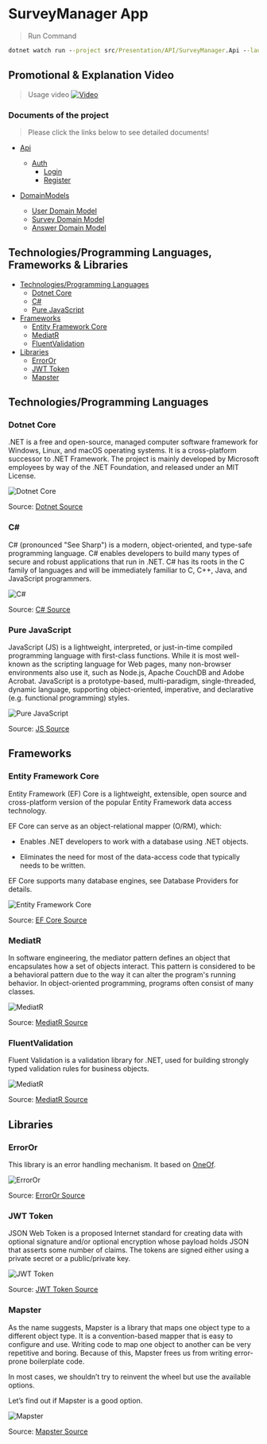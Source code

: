 # SurveyManager App

>Run Command

```cmd
dotnet watch run --project src/Presentation/API/SurveyManager.Api --launch-profile https
```

## Promotional & Explanation Video

> Usage video
[![Video](https://cdn.loom.com/sessions/thumbnails/324a0ac35a9042dab20d18161fd3805c-with-play.gif)](https://www.loom.com/share/324a0ac35a9042dab20d18161fd3805c)

### Documents of the project

>Please click the links below to see detailed documents!

- [Api](Documents/Api/Api.Auth.md)
  - [Auth](Documents/Api/Api.Auth.md#auth)
    - [Login](Documents/Api/Api.Auth.md#login)
    - [Register](Documents/Api/Api.Auth.md#register)

- [DomainModels](Documents/DomainModels)
  - [User Domain Model](Documents/DomainModels/Aggregates.User.md)
  - [Survey Domain Model](Documents/DomainModels/Aggregates.Survey.md)
  - [Answer Domain Model](Documents/DomainModels/Aggregates.Statistic.md)

## Technologies/Programming Languages, Frameworks & Libraries

- [Technologies/Programming Languages](#technologiesprogramming-languages)
  - [Dotnet Core](#dotnet-core)
  - [C#](#c)
  - [Pure JavaScript](#pure-javascript)
- [Frameworks](#frameworks)
  - [Entity Framework Core](#entity-framework-core)
  - [MediatR](#mediatr)
  - [FluentValidation](#fluentvalidation)
- [Libraries](#libraries)
  - [ErrorOr](#erroror)
  - [JWT Token](#jwt-token)
  - [Mapster](#mapster)

## Technologies/Programming Languages

### Dotnet Core

.NET is a free and open-source, managed computer software framework for Windows, Linux, and macOS operating systems. It is a cross-platform successor to .NET Framework. The project is mainly developed by Microsoft employees by way of the .NET Foundation, and released under an MIT License.

![Dotnet Core](https://www.typemock.com/wp-content/uploads/2022/03/Dotnetcore.png)

Source: [Dotnet Source](https://learn.microsoft.com/en-us/dotnet/)

### C\#

C# (pronounced "See Sharp") is a modern, object-oriented, and type-safe programming language. C# enables developers to build many types of secure and robust applications that run in .NET. C# has its roots in the C family of languages and will be immediately familiar to C, C++, Java, and JavaScript programmers.

![C#](https://static.gunnarpeipman.com/wp-content/uploads/2009/10/csharp-featured.png)

Source: [C# Source](https://learn.microsoft.com/en-us/dotnet/csharp/tour-of-csharp/)

### Pure JavaScript

JavaScript (JS) is a lightweight, interpreted, or just-in-time compiled programming language with first-class functions. While it is most well-known as the scripting language for Web pages, many non-browser environments also use it, such as Node.js, Apache CouchDB and Adobe Acrobat. JavaScript is a prototype-based, multi-paradigm, single-threaded, dynamic language, supporting object-oriented, imperative, and declarative (e.g. functional programming) styles.

![Pure JavaScript](https://upload.wikimedia.org/wikipedia/commons/thumb/6/6a/JavaScript-logo.png/800px-JavaScript-logo.png)

Source: [JS Source](https://developer.mozilla.org/en-US/docs/Web/JavaScript)

## Frameworks

### Entity Framework Core

Entity Framework (EF) Core is a lightweight, extensible, open source and cross-platform version of the popular Entity Framework data access technology.

EF Core can serve as an object-relational mapper (O/RM), which:

- Enables .NET developers to work with a database using .NET objects.

- Eliminates the need for most of the data-access code that typically needs to be written.

EF Core supports many database engines, see Database Providers for details.

![Entity Framework Core](https://codeopinion.com/wp-content/uploads/2017/10/Bitmap-MEDIUM_Entity-Framework-Core-Logo_2colors_Square_Boxed_RGB.png)

Source: [EF Core Source](https://learn.microsoft.com/en-us/ef/core/)

### MediatR

In software engineering, the mediator pattern defines an object that encapsulates how a set of objects interact. This pattern is considered to be a behavioral pattern due to the way it can alter the program's running behavior. In object-oriented programming, programs often consist of many classes.

![MediatR](./Documents/Images/pluginIcon.png)

Source: [MediatR Source](https://github.com/jbogard/MediatR)

### FluentValidation

Fluent Validation is a validation library for .NET, used for building strongly typed validation rules for business objects.

![MediatR](./Documents/Images/FluentVald.png)

Source: [MediatR Source](https://docs.fluentvalidation.net/en/latest/aspnet.html)

## Libraries

### ErrorOr

This library is an error handling mechanism. It based on [OneOf](https://github.com/mcintyre321/OneOf).

![ErrorOr](./Documents/Images/icon.png)

Source: [ErrorOr Source](https://github.com/amantinband/error-or)

### JWT Token

JSON Web Token is a proposed Internet standard for creating data with optional signature and/or optional encryption whose payload holds JSON that asserts some number of claims. The tokens are signed either using a private secret or a public/private key.

![JWT Token](./Documents/Images/jwt.png)

Source: [JWT Token Source](https://jwt.io/introduction)

### Mapster

As the name suggests, Mapster is a library that maps one object type to a different object type. It is a convention-based mapper that is easy to configure and use. Writing code to map one object to another can be very repetitive and boring. Because of this, Mapster frees us from writing error-prone boilerplate code.

In most cases, we shouldn’t try to reinvent the wheel but use the available options.

Let’s find out if Mapster is a good option.

![Mapster](./Documents/Images/mapster.png)

Source: [Mapster Source](https://code-maze.com/mapster-aspnetcore-introduction/)
